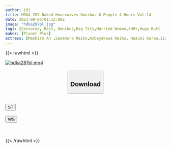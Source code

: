 ```yaml
---
author: j91
title: HDKA-287 Naked Housewives Omnibus 6 People 4 Hours Vol.14
date: 2023-09-05T01:12:00Z
image: "hdka287pl.jpg"
tags: [Censored, Best, Omnibus,Big Tits,Married Woman,4HR+,Huge Butt	]
maker: [Planet Plus]
actress: [Mashiro An ,Sawamura Reiko,Kobayakawa Reiko, Hasumi Kurea,Iioka Kanako,Nakamura Tomoe]
---
```



{{< rawhtml >}}

<div class="video" data-videoid="3kMZ6gy7OLFd7GY">
    <a href="javascript:;">
        <img src="https://my.j91.asia/posts/hdka287pl/hdka287pl.jpg" width="WIDTH" height="HEIGHT" alt="hdka287pl.mp4" loading="lazy">
    </a>
</div>

<script type="text/javascript" src="https://j91.asia/asset/on-demand-st.js"></script>

<br>
  <link rel="stylesheet" href="https://j91.asia/asset/bs5.css">
  
  <center>
  <button class="btn btn-primary" type="button" data-bs-toggle="collapse" data-bs-target=".multi-collapse" aria-expanded="false" aria-controls="multiCollapseExample1 multiCollapseExample2"><h2>Download</h2></button></center>
</p>
<div class="row">
  <div class="col">
    <div class="collapse multi-collapse" id="multiCollapseExample1">
      <div class="card card-body">
	      	      <br>
<div class="buttons">  
<a href="https://streamtape.to/v/3kMZ6gy7OLFd7GY"><button class="btn-hover color-3"><i class="fa fa-download"></i> ST</button></a></div>
    </div>
  </div>
</div>
  <div class="col">
    <div class="collapse multi-collapse" id="multiCollapseExample2">
      <div class="card card-body">
	      <br>
<div class="buttons">
    <a href="https://wolfstream.tv/v0napll5w320"><button class="btn-hover color-9"><i class="fa fa-download"></i> WS</button></a></div>
<br><br>
      </div>
    </div>
  </div>
</div>

{{< /rawhtml >}}
